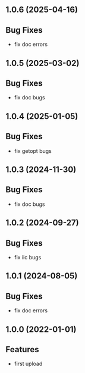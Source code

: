 ## 1.0.6 (2025-04-16)

## Bug Fixes

- fix doc errors

## 1.0.5 (2025-03-02)

## Bug Fixes

- fix doc bugs

## 1.0.4 (2025-01-05)

## Bug Fixes

- fix getopt bugs

## 1.0.3 (2024-11-30)

## Bug Fixes

- fix doc bugs

## 1.0.2 (2024-09-27)

## Bug Fixes

- fix iic bugs

## 1.0.1 (2024-08-05)

## Bug Fixes

- fix doc errors

## 1.0.0 (2022-01-01)

## Features

- first upload